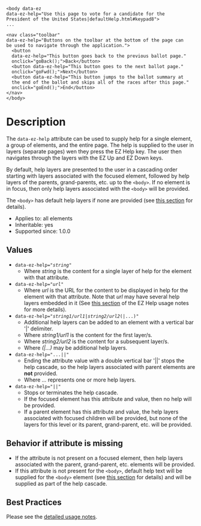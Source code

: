 
```
<body data-ez
data-ez-help="Use this page to vote for a candidate for the 
President of the United States|defaultHelp.html#keypad8">
...

<nav class="toolbar"
data-ez-help="Buttons on the toolbar at the bottom of the page can 
be used to navigate through the application.">
  <button 
  data-ez-help="This button goes back to the previous ballot page."
  onclick="goBack();">Back</button>
  <button data-ez-help="This button goes to the next ballot page."
  onclick="goFwd();">Next</button>
  <button data-ez-help="This button jumps to the ballot summary at
  the end of the ballot and skips all of the races after this page."
  onclick="goEnd();">End</button>
</nav>
</body>
```

# Description #
The `data-ez-help` attribute can be used to supply help for a single element, a group of elements, and the entire page. The help is supplied to the user in layers (separate pages) wen they press the EZ Help key. The user then navigates through the layers with the EZ Up and EZ Down keys.

By default, help layers are presented to the user in a cascading order starting with layers associated with the focused element, followed by help layers of the parents, grand-parents, etc. up to the `<body>`. If no element is in focus, then only help layers associated with the `<body>` will be provided.

The `<body>` has default help layers if none are provided (see [this section](ezHelp#Default_help.md) for details).

  * Applies to: all elements
  * Inheritable: yes
  * Supported since: 1.0.0

## Values ##
  * `data-ez-help="`_`string`_`"`
    * Where _string_ is the content for a single layer of help for the element with that attribute.
  * `data-ez-help="`_`url`_`"`
    * Where _url_ is the URL for the content to be displayed in help for the element with that attribute. Note that _url_ may have several help layers embedded in it (See [this section](ezHelp#URL_references_that_contain_multiple_layers.md) of the EZ Help usage notes for more details).
  * `data-ez-help="`_`string1/url1`_`|`_`string2/url2`_`(|...)"`
    * Additional help layers can be added to an element with a vertical bar '|' delimiter.
    * Where _string1/url1_ is the content for the first layer/s.
    * Where _string2/url2_ is the content for a subsequent layer/s.
    * Where _(|...)_ may be additional help layers.
  * `data-ez-help="...||"`
    * Ending the attribute value with a double vertical bar '||' stops the help cascade, so the help layers associated with parent elements are **not** provided.
    * Where _..._ represents one or more help layers.
  * `data-ez-help="||"`
    * Stops or terminates the help cascade.
    * If the focused element has this attribute and value, then no help will be provided.
    * If a parent element has this attribute and value, the help layers associated with focused children will be provided, but none of the layers for this level or its parent, grand-parent, etc. will be provided.

## Behavior if attribute is missing ##
  * If the attribute is not present on a focused element, then help layers associated with the parent, grand-parent, etc. elements will be provided.
  * If this attribute is not present for the `<body>`, default help text will be supplied for the `<body>` element (see [this section](ezHelp#Default_help.md) for details) and will be supplied as part of the help cascade.

## Best Practices ##
Please see the [detailed usage notes](ezHelp.md).
